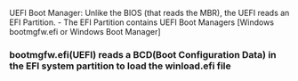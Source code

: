 UEFI Boot Manager: Unlike the BIOS (that reads the MBR), the UEFI reads an EFI Partition.
        - The EFI Partition contains UEFI Boot Managers [Windows bootmgfw.efi or Windows Boot Manager]

### bootmgfw.efi(UEFI) reads a BCD(Boot Configuration Data) in the EFI system partition to load the winload.efi file
